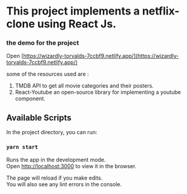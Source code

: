 # This project implements a netflix-clone using React Js.

### the demo for the project

Open 
[https://wizardly-torvalds-7ccbf9.netlify.app/](https://wizardly-torvalds-7ccbf9.netlify.app/)


some of the resources used are :

1. TMDB API to get all movie categories and their posters.
2. React-Youtube an open-source library for implementing a youtube component.


## Available Scripts

In the project directory, you can run:

### `yarn start`

Runs the app in the development mode.\
Open [http://localhost:3000](http://localhost:3000) to view it in the browser.

The page will reload if you make edits.\
You will also see any lint errors in the console.

